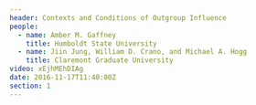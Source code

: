 ```yaml
---
header: Contexts and Conditions of Outgroup Influence
people:
  - name: Amber M. Gaffney
    title: Humboldt State University
  - name: Jiin Jung, William D. Crano, and Michael A. Hogg
    title: Claremont Graduate University
video: xEjhMEhDIAg
date: 2016-11-17T11:40:00Z
section: 1
---
```


